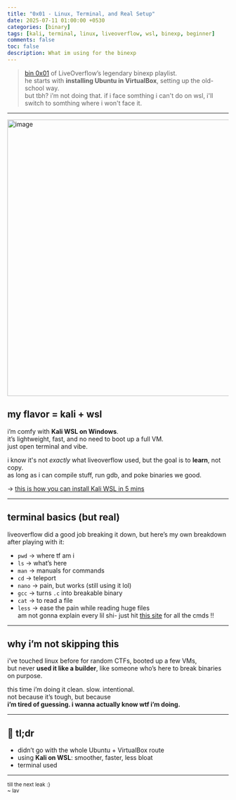 ```yaml
---
title: "0x01 - Linux, Terminal, and Real Setup"
date: 2025-07-11 01:00:00 +0530
categories: [binary]
tags: [kali, terminal, linux, liveoverflow, wsl, binexp, beginner]
comments: false
toc: false
description: What im using for the binexp
---
```


>[ bin 0x01](https://www.youtube.com/watch?v=navuBR4aJSs&list=PLhixgUqwRTjxglIswKp9mpkfPNfHkzyeN&index=2) of LiveOverflow’s legendary binexp playlist.  
he starts with **installing Ubuntu in VirtualBox**, setting up the old-school way.  
but tbh? i’m not doing that.
if i face somthing i can't do on wsl,
i'll switch to somthing where i won't face it.

---
<img width="1115" height="628" alt="image" src="https://github.com/user-attachments/assets/0b21e108-4bb3-4a28-bacf-6b449b8f301e" alt="Wsl Kali "/>

## my flavor = kali + wsl

i’m comfy with **Kali WSL on Windows**.  
it’s lightweight, fast, and no need to boot up a full VM.  
just open terminal and vibe.

i know it's not *exactly* what liveoverflow used, but the goal is to **learn**, not copy.  
as long as i can compile stuff, run gdb, and poke binaries we good.

→ [this is how you can install Kali WSL in 5 mins](https://docs.kali.org/kali-infrastructure/kali-on-the-windows-subsystem-for-linux)

---

## terminal basics (but real)

liveoverflow did a good job breaking it down, but here’s my own breakdown after playing with it:

- `pwd` → where tf am i
- `ls` → what’s here
- `man` → manuals for commands
- `cd` → teleport
- `nano` → pain, but works (still using it lol)
- `gcc` → turns `.c` into breakable binary
- `cat` → to read a file
- `less` → ease the pain while reading huge files <br>
am not gonna explain every lil shi- just hit [this site](https://www.geeksforgeeks.org/linux-unix/linux-commands-cheat-sheet/) for all the cmds !!
---

## why i’m not skipping this

i’ve touched linux before for random CTFs, booted up a few VMs,  
but never **used it like a builder**, like someone who’s here to break binaries on purpose.

this time i’m doing it clean. slow. intentional.  
not because it’s tough, but because  
**i’m tired of guessing. i wanna actually know wtf i’m doing.**

---

## 💭 tl;dr

- didn’t go with the whole Ubuntu + VirtualBox route  
- using **Kali on WSL**: smoother, faster, less bloat  
- terminal used

---


<sub>till the next leak :} <br>
~ lav</sub>
